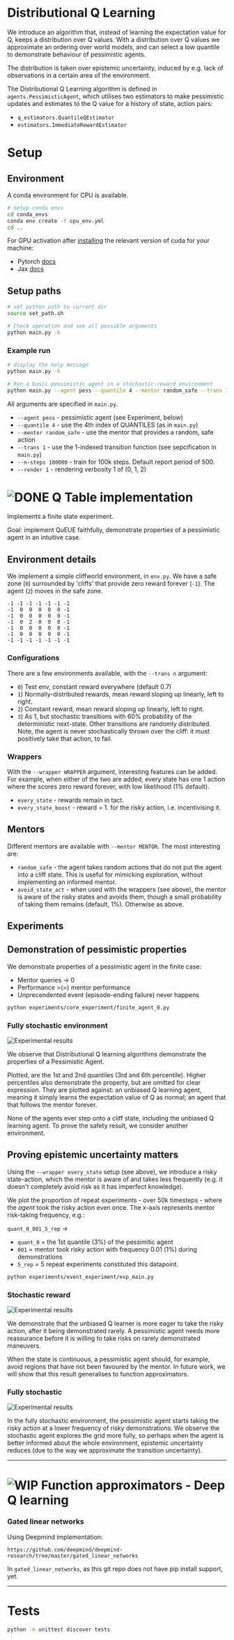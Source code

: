 # Distributional Q Learning

We introduce an algorithm that, instead of learning the expectation value for Q,
keeps a distribution over Q values. With a distribution over Q values we approximate an ordering
over world models, and can select a low quantile to demonstrate behaviour of pessimistic agents.

The distribution is taken over epistemic uncertainty, induced by e.g. lack of observations
in a certain area of the environment.

The Distributional Q Learning algorithm is defined in `agents.PessimisticAgent`,
which utilises two estimators to make pessimistic updates and estimates to the Q value
for a history of state, action pairs:
- `q_estimators.QuantileQEstimator`
- `estimators.ImmediateRewardEstimator`

# Setup

## Environment
A conda environment for CPU is available.
```bash
# Setup conda envs
cd conda_envs
conda env create -f cpu_env.yml
cd ..
```

For GPU activation after [installing](https://developer.nvidia.com/cuda-downloads) the relevant version of cuda for your machine:

- Pytorch [docs](https://pytorch.org/get-started/locally/)
- Jax [docs](https://github.com/google/jax#installation)

## Setup paths

```bash
# set python path to current dir
source set_path.sh

# Check operation and see all possible arguments
python main.py -h
```

### Example run

```bash
# display the help message
python main.py -h

# Run a basic pessimistic agent in a stochastic-reward environment
python main.py --agent pess --quantile 4 --mentor random_safe --trans 1 --n-steps 100000 --render 1
```
All arguments are specified in `main.py`.

- `--agent pess` - pessimistic agent (see Experiment, below)
- `--quantile 4` - use the 4th index of QUANTILES (as in `main.py`)
- `--mentor random_safe` - use the mentor that provides a random, safe action
- `--trans 1` - use the 1-indexed transition function (see sepcification in `main.py`)
- `--n-steps 100000` - train for 100k steps. Default report period of 500.
- `--render 1` - rendering verbosity 1 of (0, 1, 2)

# ![DONE](https://via.placeholder.com/100x40/008000/FFFFFF?text=DONE) Q Table implementation

Implements a finite state experiment.

Goal: implement QuEUE faithfully, demonstrate properties of a pessimistic agent in an intuitive case.


## Environment details

We implement a simple cliffworld environment, in `env.py`.
We have a safe zone (`0`) surrounded by 'cliffs' that provide zero reward forever (`-1`).
The agent (`2`) moves in the safe zone.
```
-1 -1 -1 -1 -1 -1 -1
-1  0  0  0  0  0 -1
-1  0  0  0  0  0 -1
-1  0  2  0  0  0 -1
-1  0  0  0  0  0 -1
-1  0  0  0  0  0 -1
-1 -1 -1 -1 -1 -1 -1
```

### Configurations

There are a few environments available, with the `--trans n` argument:

- `0`) Test env, constant reward everywhere (default 0.7)
- `1`) Normally-distributed rewards, mean reward sloping up linearly, left to right.
- `2`) Constant reward, mean reward sloping up linearly, left to right.
- `3`) As 1, but stochastic transitions with 60% probability of the deterministic next-state.
  Other transitions are randomly distributed. Note, the agent is never stochastically thrown over the cliff:
  it must positively take that action, to fail.
  
### Wrappers

With the `--wrapper WRAPPER` argument, interesting features can be added. For example, when either of the two are added,
every state has one 1 action where the scores zero reward forever, with low likelihood (1% default).

- `every_state` - rewards remain in tact.
- `every_state_boost` - reward = 1. for the risky action, i.e. incentivising it.

## Mentors

Different mentors are available with `--mentor MENTOR`. The most interesting are:

- `random_safe` - the agent takes random actions that do not put the agent into a cliff state. This is useful for
  mimicking exploration, without implementing an informed mentor.
- `avoid_state_act` - when used with the wrappers (see above), the mentor is aware of the risky states and avoids them,
  though a small probability of taking them remains (default, 1%). Otherwise as above.

## Experiments

## Demonstration of pessimistic properties

We demonstrate properties of a pessimistic agent in the finite case:

- Mentor queries -> 0
- Performance >(=) mentor performance
- Unprecendented event (episode-ending failure) never happens

```bash
python experiments/core_experiment/finite_agent_0.py
```

### Fully stochastic environment

![Experimental results](experiments/saved_results/trans_3_horizon_inf_agent_pess_mentor_avoid_state_act_wrapper_every_state_report_every_n_100_steps_100000_init_zero_True_state_len_7_sampling_strat_random_batch_size_20_update_freq_10_learning_rate_0.5.png "Performance result for pessimistic agent")

We observe that Distributional Q learning algorithms demonstrate the properties of a Pessimistic Agent.

Plotted, are the 1st and 2nd quantiles (3rd and 6th percentile). Higher percentiles also demonstrate the property,
but are omitted for clear expression. They are plotted against: an unbiased Q learning agent, meaning it simply learns
the expectation value of Q as normal; an agent that that follows the mentor forever.

None of the agents ever step onto a cliff state, including the unbiased Q learning agent. To prove the
safety result, we consider another environment.

## Proving epistemic uncertainty matters

Using the `--wrapper every_state` setup (see above), we introduce a risky state-action, which the mentor is aware of
and takes less frequently (e.g. it doesn't completely avoid risk as it has imperfect knowledge).

We plot the proportion of repeat experiments - over 50k timesteps - where the _agent_ took the risky action even once.
The x-axis represents mentor risk-taking frequency, e.g.:

`quant_0_001_5_rep` ->

- `quant_0` = the 1st quantile (3%) of  the pessimitic agent
- `001` = mentor took risky action with frequency 0.01 (1%) during demonstrations
- `5_rep` = 5 repeat experiments constituted this datapoint.

```bash
python experiments/event_experiment/exp_main.py
```

### Stochastic reward
![Experimental results](experiments/saved_results/final_trans_1.png "Safety result for pessimistic agent - stochastic R")

We demonstrate that the unbiased Q learner is more eager to take the risky action, after it being demonstrated rarely.
A pessimistic agent needs more reassurance before it is willing to take risks on rarely demonstrated maneuvers.

When the state is continuous, a pessimistic agent should, for example, avoid regions that have not been favoured by
the mentor. In future work, we will show that this result generalises to function approximators.

### Fully stochastic
![Experimental results](experiments/saved_results/final_trans_3.png "Safety result for pessimistic agent - fully stochastic")

In the fully stochastic environment, the pessimistic agent starts taking the risky action at a lower
frequency of risky demonstrations. We observe the stochastic agent explores the grid more fully, so perhaps when the
agent is better informed about the whole environment, epistemic uncertainty reduces (due to the way we approximate the
transition uncertainty).

---
# ![WIP](https://via.placeholder.com/100x40/FF7B00/FFFFFFF?text=WIP) Function approximators - Deep Q learning

### Gated linear networks

Using Deepmind implementation:

`https://github.com/deepmind/deepmind-research/tree/master/gated_linear_networks`

In `gated_linear_networks`, as this git repo does not have pip install support, yet.

---
# Tests

```bash
python -m unittest discover tests
```
